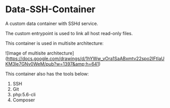 # Data-SSH-Container

A custom data container with SSHd service.

The custom entrypoint is used to link all host read-only files.

This container is used in multisite architecture:

![Image of multisite architecture]
(https://docs.google.com/drawings/d/1hYWw_vOra1SaABxmtv22spo2IFtIaUKM3le7GNv0WeM/pub?w=1397&amp;h=641)

This container also has the tools below:

1. SSH
2. Git
3. php:5.6-cli
4. Composer
